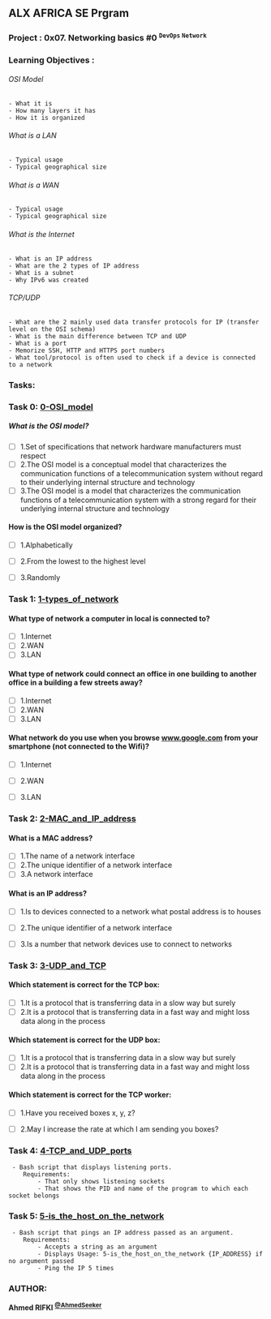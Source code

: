 ## ALX AFRICA SE Prgram

### Project : 0x07. Networking basics #0 <sup> ``` DevOps ``` ``` Network ```</sup>
### Learning Objectives :

###### OSI Model
```
- What it is
- How many layers it has
- How it is organized
```
###### What is a LAN
```
- Typical usage
- Typical geographical size
```
###### What is a WAN
```
- Typical usage
- Typical geographical size
```
###### What is the Internet
```
- What is an IP address
- What are the 2 types of IP address
- What is a subnet
- Why IPv6 was created
```
###### TCP/UDP
```
- What are the 2 mainly used data transfer protocols for IP (transfer level on the OSI schema)
- What is the main difference between TCP and UDP
- What is a port
- Memorize SSH, HTTP and HTTPS port numbers
- What tool/protocol is often used to check if a device is connected to a network
```



### Tasks:

### **Task 0: [0-OSI_model](0-OSI_model)**
#####  What is the OSI model?
- [ ] 1.Set of specifications that network hardware manufacturers must respect
- [ ] 2.The OSI model is a conceptual model that characterizes the communication functions of a telecommunication system without regard to their underlying internal structure and technology
- [ ] 3.The OSI model is a model that characterizes the communication functions of a telecommunication system with a strong regard for their underlying internal structure and technology

#### How is the OSI model organized?
- [ ] 1.Alphabetically
- [ ] 2.From the lowest to the highest level
- [ ] 3.Randomly


### **Task 1: [1-types_of_network](1-types_of_network)**
#### What type of network a computer in local is connected to?
- [ ] 1.Internet
- [ ] 2.WAN
- [ ] 3.LAN

#### What type of network could connect an office in one building to another office in a building a few streets away?
- [ ] 1.Internet
- [ ] 2.WAN
- [ ] 3.LAN

#### What network do you use when you browse www.google.com from your smartphone (not connected to the Wifi)?
- [ ] 1.Internet
- [ ] 2.WAN
- [ ] 3.LAN


### **Task 2: [2-MAC_and_IP_address](2-MAC_and_IP_address)**
#### What is a MAC address?
- [ ] 1.The name of a network interface
- [ ] 2.The unique identifier of a network interface
- [ ] 3.A network interface

#### What is an IP address?
- [ ] 1.Is to devices connected to a network what postal address is to houses
- [ ] 2.The unique identifier of a network interface
- [ ] 3.Is a number that network devices use to connect to networks


### **Task 3: [3-UDP_and_TCP](3-UDP_and_TCP)**
#### Which statement is correct for the TCP box:
- [ ] 1.It is a protocol that is transferring data in a slow way but surely
- [ ] 2.It is a protocol that is transferring data in a fast way and might loss data along in the process

#### Which statement is correct for the UDP box:
- [ ] 1.It is a protocol that is transferring data in a slow way but surely
- [ ] 2.It is a protocol that is transferring data in a fast way and might loss data along in the process

#### Which statement is correct for the TCP worker:
- [ ] 1.Have you received boxes x, y, z?
- [ ] 2.May I increase the rate at which I am sending you boxes?


### **Task 4: [4-TCP_and_UDP_ports](4-TCP_and_UDP_ports)**
```
 - Bash script that displays listening ports.
	Requirements:
		- That only shows listening sockets
		- That shows the PID and name of the program to which each socket belongs
```


### **Task 5: [5-is_the_host_on_the_network](5-is_the_host_on_the_network)**
```
 - Bash script that pings an IP address passed as an argument.
	Requirements:
		- Accepts a string as an argument
		- Displays Usage: 5-is_the_host_on_the_network {IP_ADDRESS} if no argument passed
		- Ping the IP 5 times
```

### AUTHOR:
**Ahmed RIFKI <sup>[@AhmedSeeker](https://github.com/AhmedSeeker)</sup>**
